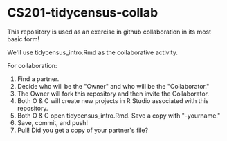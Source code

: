 # CS201-tidycensus-collab

This repository is used as an exercise in github collaboration in its most basic form!

We'll use tidycensus_intro.Rmd as the collaborative activity.

For collaboration:

1. Find a partner.
2. Decide who will be the "Owner" and who will be the "Collaborator."
3. The Owner will fork this repository and then invite the Collaborator.
4. Both O & C will create new projects in R Studio associated with this repository.
5. Both O & C open tidycensus_intro.Rmd. Save a copy with "-yourname."
6. Save, commit, and push!
7. Pull! Did you get a copy of your partner's file?
